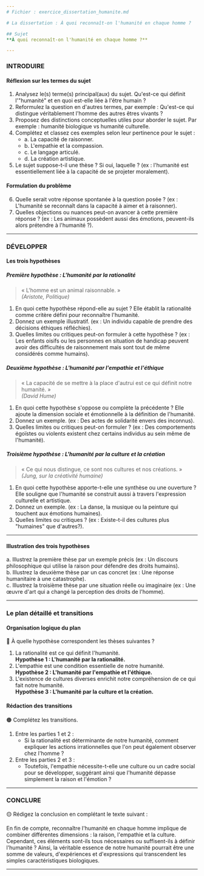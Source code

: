 ```yaml
---
# Fichier : exercice_dissertation_humanite.md

# La dissertation : À quoi reconnaît-on l'humanité en chaque homme ?

## Sujet
**À quoi reconnaît-on l'humanité en chaque homme ?**

---
```


### INTRODUIRE

#### Réflexion sur les termes du sujet

1. Analysez le(s) terme(s) principal(aux) du sujet. Qu'est-ce qui définit l'"humanité" et en quoi est-elle liée à l'être humain ?  
2. Reformulez la question en d'autres termes, par exemple : Qu'est-ce qui distingue véritablement l'homme des autres êtres vivants ?
3. Proposez des distinctions conceptuelles utiles pour aborder le sujet. Par exemple : humanité biologique vs humanité culturelle.
4. Complétez et classez ces exemples selon leur pertinence pour le sujet :  
   - a. La capacité de raisonner.  
   - b. L'empathie et la compassion.  
   - c. Le langage articulé.  
   - d. La création artistique.  
5. Le sujet suppose-t-il une thèse ? Si oui, laquelle ? (ex : l'humanité est essentiellement liée à la capacité de se projeter moralement).

#### Formulation du problème

6. Quelle serait votre réponse spontanée à la question posée ? (ex : L'humanité se reconnaît dans la capacité à aimer et à raisonner).
7. Quelles objections ou nuances peut-on avancer à cette première réponse ? (ex : Les animaux possèdent aussi des émotions, peuvent-ils alors prétendre à l'humanité ?).

---

### DÉVELOPPER

#### Les trois hypothèses

##### Première hypothèse : L'humanité par la rationalité

> « L'homme est un animal raisonnable. »  
> *(Aristote, *Politique*)*

1. En quoi cette hypothèse répond-elle au sujet ? Elle établit la rationalité comme critère défini pour reconnaître l'humanité.
2. Donnez un exemple illustratif. (ex : Un individu capable de prendre des décisions éthiques réfléchies).
3. Quelles limites ou critiques peut-on formuler à cette hypothèse ? (ex : Les enfants oisifs ou les personnes en situation de handicap peuvent avoir des difficultés de raisonnement mais sont tout de même considérés comme humains).

##### Deuxième hypothèse : L'humanité par l'empathie et l'éthique

> « La capacité de se mettre à la place d'autrui est ce qui définit notre humanité. »  
> *(David Hume)*

1. En quoi cette hypothèse s'oppose ou complète la précédente ? Elle ajoute la dimension sociale et émotionnelle à la définition de l'humanité.
2. Donnez un exemple. (ex : Des actes de solidarité envers des inconnus).
3. Quelles limites ou critiques peut-on formuler ? (ex : Des comportements égoïstes ou violents existent chez certains individus au sein même de l'humanité).

##### Troisième hypothèse : L'humanité par la culture et la création

> « Ce qui nous distingue, ce sont nos cultures et nos créations. »  
> *(Jung, sur la créativité humaine)*

1. En quoi cette hypothèse apporte-t-elle une synthèse ou une ouverture ? Elle souligne que l'humanité se construit aussi à travers l'expression culturelle et artistique.
2. Donnez un exemple. (ex : La danse, la musique ou la peinture qui touchent aux émotions humaines).
3. Quelles limites ou critiques ? (ex : Existe-t-il des cultures plus "humaines" que d'autres?).

---

#### Illustration des trois hypothèses

a. Illustrez la première thèse par un exemple précis (ex : Un discours philosophique qui utilise la raison pour défendre des droits humains).  
b. Illustrez la deuxième thèse par un cas concret (ex : Une réponse humanitaire à une catastrophe).  
c. Illustrez la troisième thèse par une situation réelle ou imaginaire (ex : Une œuvre d'art qui a changé la perception des droits de l'homme).

---

### Le plan détaillé et transitions

#### Organisation logique du plan

🔴 À quelle hypothèse correspondent les thèses suivantes ?

1. La rationalité est ce qui définit l'humanité.  
   **Hypothèse 1 : L'humanité par la rationalité.**
2. L'empathie est une condition essentielle de notre humanité.  
   **Hypothèse 2 : L'humanité par l'empathie et l'éthique.**
3. L'existence de cultures diverses enrichit notre compréhension de ce qui fait notre humanité.  
   **Hypothèse 3 : L'humanité par la culture et la création.**

#### Rédaction des transitions

🟠 Complétez les transitions.

1. Entre les parties 1 et 2 :  
   - Si la rationalité est déterminante de notre humanité, comment expliquer les actions irrationnelles que l'on peut également observer chez l'homme ?
2. Entre les parties 2 et 3 :  
   - Toutefois, l'empathie nécessite-t-elle une culture ou un cadre social pour se développer, suggérant ainsi que l'humanité dépasse simplement la raison et l'émotion ?

---

### CONCLURE

🟡 Rédigez la conclusion en complétant le texte suivant :

En fin de compte, reconnaître l'humanité en chaque homme implique de combiner différentes dimensions : la raison, l'empathie et la culture. Cependant, ces éléments sont-ils tous nécessaires ou suffisent-ils à définir l'humanité ? Ainsi, la véritable essence de notre humanité pourrait être une somme de valeurs, d'expériences et d'expressions qui transcendent les simples caractéristiques biologiques. 

---